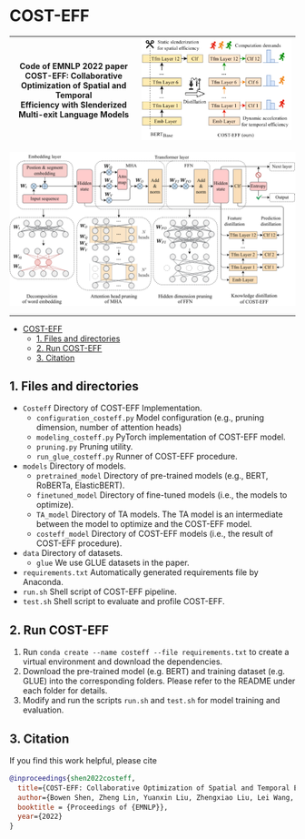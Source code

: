 # COST-EFF

| Code of EMNLP 2022 paper<br>COST-EFF: Collaborative Optimization of Spatial and Temporal<br>Efficiency with Slenderized Multi-exit Language Models | ![intro](./img/intro.svg) |
| :------------------------------------------------------------------------------------------------------------------------------------------------: | :-----------------------: |

![arch](./img/arch.svg)

---

- [COST-EFF](#cost-eff)
  - [1. Files and directories](#1-files-and-directories)
  - [2. Run COST-EFF](#2-run-cost-eff)
  - [3. Citation](#3-citation)

## 1. Files and directories

- `Costeff` Directory of COST-EFF Implementation.
  - `configuration_costeff.py` Model configuration (e.g., pruning dimension, number of attention heads)
  - `modeling_costeff.py` PyTorch implementation of COST-EFF model.
  - `pruning.py` Pruning utility.
  - `run_glue_costeff.py` Runner of COST-EFF procedure.
- `models` Directory of models.
  - `pretrained_model` Directory of pre-trained models (e.g., BERT, RoBERTa, ElasticBERT).
  - `finetuned_model` Directory of fine-tuned models (i.e., the models to optimize).
  - `TA_model` Directory of TA models. The TA model is an intermediate between the model to optimize and the COST-EFF model.
  - `costeff_model` Directory of COST-EFF models (i.e., the result of COST-EFF procedure).
- `data` Directory of datasets.
  - `glue` We use GLUE datasets in the paper.
- `requirements.txt` Automatically generated requirements file by Anaconda.
- `run.sh` Shell script of COST-EFF pipeline.
- `test.sh` Shell script to evaluate and profile COST-EFF.

## 2. Run COST-EFF

1. Run `conda create --name costeff --file requirements.txt` to create a virtual environment and download the dependencies.
2. Download the pre-trained model (e.g. BERT) and training dataset (e.g. GLUE) into the corresponding folders. Please refer to the README under each folder for details.
3. Modify and run the scripts `run.sh` and `test.sh` for model training and evaluation.

## 3. Citation

If you find this work helpful, please cite

```bibtex
@inproceedings{shen2022costeff,
  title={COST-EFF: Collaborative Optimization of Spatial and Temporal Efficiency with Slenderized Multi-exit Language Models},
  author={Bowen Shen, Zheng Lin, Yuanxin Liu, Zhengxiao Liu, Lei Wang, Weiping Wang},
  booktitle = {Proceedings of {EMNLP}},
  year={2022}
}
```
